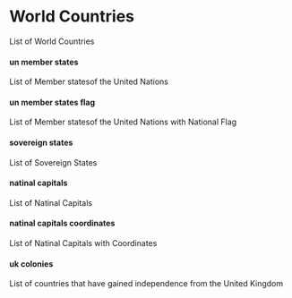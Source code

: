 World Countries
===============

List of World Countries

#### un member states

List of Member statesof the United Nations

#### un member states flag

List of Member statesof the United Nations with National Flag

#### sovereign states

List of Sovereign States

#### natinal capitals

List of Natinal Capitals

#### natinal capitals coordinates

List of Natinal Capitals with Coordinates

#### uk colonies

List of countries that have gained independence from the United Kingdom



